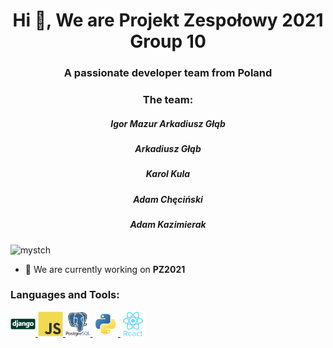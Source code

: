 <h1 align="center">Hi 👋, We are Projekt Zespołowy 2021 Group 10</h1>
<h3 align="center">A passionate developer team from Poland</h3>
<h3 align="center">The team:</h3>
<h5 align="center">Igor Mazur
Arkadiusz Głąb</h5>
<h5 align="center">Arkadiusz Głąb</h5>
<h5 align="center">Karol Kula</h5>
<h5 align="center">Adam Chęciński</h5>
<h5 align="center">Adam Kazimierak</h5>

<p align="left"> <img src="https://komarev.com/ghpvc/?username=mystch&label=Profile%20views&color=0e75b6&style=flat" alt="mystch" /> </p>

- 🔭 We are currently working on **PZ2021**


<h3 align="left">Languages and Tools:</h3>
<p align="left"> <a href="https://www.djangoproject.com/" target="_blank" rel="noreferrer"> <img src="https://raw.githubusercontent.com/devicons/devicon/master/icons/django/django-original.svg" alt="django" width="40" height="40"/> </a> <a href="https://developer.mozilla.org/en-US/docs/Web/JavaScript" target="_blank" rel="noreferrer"> <img src="https://raw.githubusercontent.com/devicons/devicon/master/icons/javascript/javascript-original.svg" alt="javascript" width="40" height="40"/> </a> <a href="https://www.postgresql.org" target="_blank" rel="noreferrer"> <img src="https://raw.githubusercontent.com/devicons/devicon/master/icons/postgresql/postgresql-original-wordmark.svg" alt="postgresql" width="40" height="40"/> </a> <a href="https://www.python.org" target="_blank" rel="noreferrer"> <img src="https://raw.githubusercontent.com/devicons/devicon/master/icons/python/python-original.svg" alt="python" width="40" height="40"/> </a> <a href="https://reactjs.org/" target="_blank" rel="noreferrer"> <img src="https://raw.githubusercontent.com/devicons/devicon/master/icons/react/react-original-wordmark.svg" alt="react" width="40" height="40"/> </a> </p>

